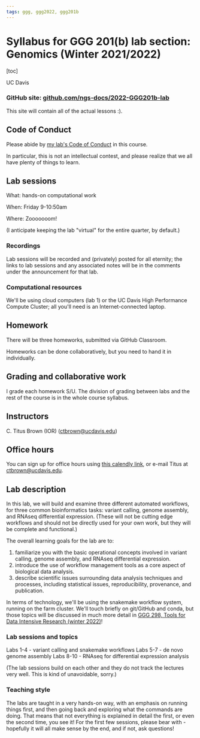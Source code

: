 ```yaml
---
tags: ggg, ggg2022, ggg201b
---
```


# Syllabus for GGG 201(b) lab section: Genomics (Winter 2021/2022)

[toc]

UC Davis

### GitHub site: [github.com/ngs-docs/2022-GGG201b-lab](https://github.com/ngs-docs/2022-GGG201b-lab)

This site will contain all of the actual lessons :).

## Code of Conduct

Please abide by [my lab's Code of Conduct](http://ivory.idyll.org/lab/coc.html) in this course.

In particular, this is not an intellectual contest, and please realize that we all have plenty of things to learn.

## Lab sessions

What: hands-on computational work

When: Friday 9-10:50am

Where: Zooooooom!

(I anticipate keeping the lab "virtual" for the entire quarter, by default.)

### Recordings

Lab sessions will be recorded and (privately) posted for all eternity; the links to lab sessions and any associated notes will be in the comments under the announcement for that lab.

### Computational resources

We'll be using cloud computers (lab 1) or the UC Davis High Performance Compute Cluster; all you'll need is an Internet-connected laptop.

## Homework

There will be three homeworks, submitted via GitHub Classroom.

Homeworks can be done collaboratively, but you need to hand it in individually.

## Grading and collaborative work

I grade each homework S/U. The division of grading between labs and
the rest of the course is in the whole course syllabus.

## Instructors

C. Titus Brown (IOR) (<ctbrown@ucdavis.edu>)

## Office hours

You can sign up for office hours using [this calendly link](https://calendly.com/ctitusbrown/30min), or e-mail Titus at ctbrown@ucdavis.edu.

## Lab description

In this lab, we will build and examine three different automated workflows, for three common bioinformatics tasks: variant calling, genome assembly, and RNAseq differential expression. (These will not be cutting edge workflows and should not be directly used for your own work, but they will be complete and functional.)

The overall learning goals for the lab are to:

1. familiarize you with the basic operational concepts involved in variant calling, genome assembly, and RNAseq differential expression.
2. introduce the use of workflow management tools as a core aspect of biological data analysis.
3. describe scientific issues surrounding data analysis techniques and processes, including statistical issues, reproducibility, provenance, and publication.

In terms of technology, we'll be using the snakemake workflow system, running on the farm cluster. We'll touch briefly on git/GitHub and conda, but those topics will be discussed in much more detail in [GGG 298, Tools for Data Intensive Research (winter 2022)](https://hackmd.io/PpgYFrY3SMuGsDsB6VMoMw?view)!

### Lab sessions and topics

Labs 1-4 - variant calling and snakemake workflows
Labs 5-7 - de novo genome assembly
Labs 8-10 - RNAseq for differential expression analysis

(The lab sessions build on each other and they do not track the lectures very well. This is kind of unavoidable, sorry.)

### Teaching style

The labs are taught in a very hands-on way, with an emphasis on running things first, and then going back and exploring what the commands are doing. That means that not everything is explained in detail the first, or even the second time, you see it! For the first few sessions, please bear with - hopefully it will all make sense by the end, and if not, ask questions!

